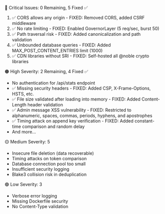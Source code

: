   🔴 Critical Issues: 0 Remaining, 5 Fixed ✅

  1. ✅ CORS allows any origin - FIXED: Removed CORS, added CSRF middleware
  2. ✅ No rate limiting - FIXED: Enabled GovernorLayer (5 req/sec, burst 50)
  3. ✅ Path traversal risk - FIXED: Added canonicalization and path validation
  4. ✅ Unbounded database queries - FIXED: Added MAX_POST_CONTENT_ENTRIES limit (1000)
  5. ✅ CDN libraries without SRI - FIXED: Self-hosted all @noble crypto libraries

  🟠 High Severity: 2 Remaining, 4 Fixed ✅

  - No authentication for /api/stats endpoint
  - ✅ Missing security headers - FIXED: Added CSP, X-Frame-Options, HSTS, etc.
  - ✅ File size validated after loading into memory - FIXED: Added Content-Length header validation
  - ✅ Admin message XSS vulnerability - FIXED: Restricted to alphanumeric, spaces, commas, periods, hyphens, and apostrophes
  - ✅ Timing attack on append key verification - FIXED: Added constant-time comparison and random delay
  - And more...

  🟡 Medium Severity: 5

  - Insecure file deletion (data recoverable)
  - Timing attacks on token comparison
  - Database connection pool too small
  - Insufficient security logging
  - Blake3 collision risk in deduplication

  🟢 Low Severity: 3

  - Verbose error logging
  - Missing Dockerfile security
  - No Content-Type validation

